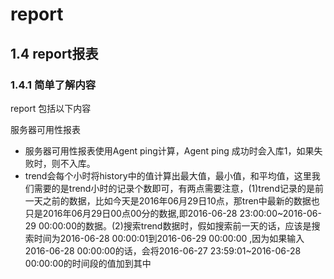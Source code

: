 # report


<h2 name="1.4">1.4 report报表</h2>

<h3>1.4.1 简单了解内容</h3>

report 包括以下内容

服务器可用性报表
    
+ 服务器可用性报表使用Agent ping计算，Agent ping 成功时会入库1，如果失败时，则不入库。
+ trend会每个小时将history中的值计算出最大值，最小值，和平均值，这里我们需要的是trend小时的记录个数即可，有两点需要注意，(1)trend记录的是前一天之前的数据，比如今天是2016年06月29日10点，那tren中最新的数据也只是2016年06月29日00点00分的数据,即2016-06-28 23:00:00~2016-06-29 00:00:00的数据。(2)搜索trend数据时，假如搜索前一天的话，应该是搜索时间为2016-06-28 00:00:01到2016-06-29 00:00:00 ,因为如果输入2016-06-28 00:00:00的话，会将2016-06-27 23:59:01~2016-06-28 00:00:00的时间段的值加到其中
